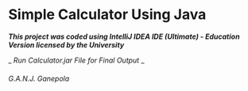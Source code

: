 # Simple Calculator Using Java

***This project was coded using IntelliJ IDEA IDE (Ultimate) - Education Version licensed by the University***

_ _Run Calculator.jar File for Final Output_ _

###### G.A.N.J. Ganepola
